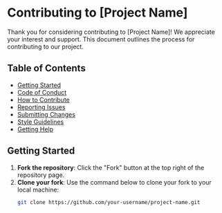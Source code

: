 # Contributing to [Project Name]

Thank you for considering contributing to [Project Name]! We appreciate your interest and support. This document outlines the process for contributing to our project.

## Table of Contents

- [Getting Started](#getting-started)
- [Code of Conduct](#code-of-conduct)
- [How to Contribute](#how-to-contribute)
- [Reporting Issues](#reporting-issues)
- [Submitting Changes](#submitting-changes)
- [Style Guidelines](#style-guidelines)
- [Getting Help](#getting-help)

## Getting Started

1. **Fork the repository**: Click the "Fork" button at the top right of the repository page.
2. **Clone your fork**: Use the command below to clone your fork to your local machine:
   ```bash
   git clone https://github.com/your-username/project-name.git
